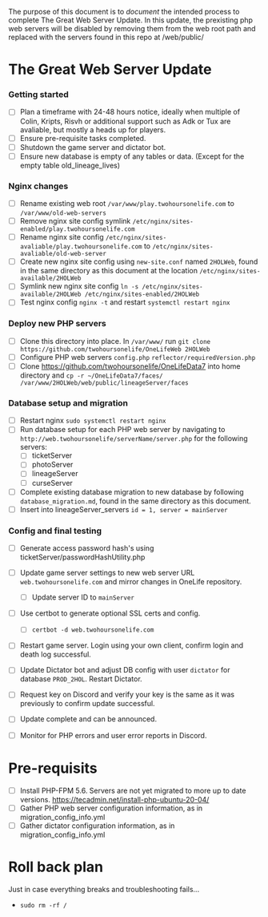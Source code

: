 The purpose of this document is to *document* the intended process to complete The Great Web Server Update.
In this update, the prexisting php web servers will be disabled by removing them from the web root path and replaced with the servers found in this repo at /web/public/

# The Great Web Server Update

### Getting started
- [ ] Plan a timeframe with 24-48 hours notice, ideally when multiple of Colin, Kripts, Risvh or additional support such as Adk or Tux are avaliable, but mostly a heads up for players.
- [ ] Ensure pre-requisite tasks completed.
- [ ] Shutdown the game server and dictator bot.
- [ ] Ensure new database is empty of any tables or data. (Except for the empty table old_lineage_lives)

### Nginx changes
- [ ] Rename existing web root `/var/www/play.twohoursonelife.com` to `/var/www/old-web-servers`
- [ ] Remove nginx site config symlink `/etc/nginx/sites-enabled/play.twohoursonelife.com`
- [ ] Rename nginx site config `/etc/nginx/sites-avaliable/play.twohoursonelife.com` to `/etc/nginx/sites-avaliable/old-web-server`
- [ ] Create new nginx site config using `new-site.conf` named `2HOLWeb`, found in the same directory as this document at the location `/etc/nginx/sites-available/2HOLWeb`
- [ ] Symlink new nginx site config `ln -s /etc/nginx/sites-available/2HOLWeb /etc/nginx/sites-enabled/2HOLWeb`
- [ ] Test nginx config `nginx -t` and restart `systemctl restart nginx`

### Deploy new PHP servers
- [ ] Clone this directory into place. In `/var/www/` run `git clone https://github.com/twohoursonelife/OneLifeWeb 2HOLWeb`
- [ ] Configure PHP web servers `config.php` `reflector/requiredVersion.php`
- [ ] Clone https://github.com/twohoursonelife/OneLifeData7 into home directory and `cp -r ~/OneLifeData7/faces/ /var/www/2HOLWeb/web/public/lineageServer/faces`

### Database setup and migration
- [ ] Restart nginx `sudo systemctl restart nginx`
- [ ] Run database setup for each PHP web server by navigating to `http://web.twohoursonelife/serverName/server.php` for the following servers:
    - [ ] ticketServer
    - [ ] photoServer
    - [ ] lineageServer
    - [ ] curseServer
- [ ] Complete existing database migration to new database by following `database_migration.md`, found in the same directory as this document.
- [ ] Insert into lineageServer_servers `id = 1, server = mainServer`

### Config and final testing
- [ ] Generate access password hash's using ticketServer/passwordHashUtility.php
- [ ] Update game server settings to new web server URL `web.twohoursonelife.com` and mirror changes in OneLife repository.
    - [ ] Update server ID to `mainServer`
- [ ] Use certbot to generate optional SSL certs and config.
    - [ ] `certbot -d web.twohoursonelife.com`
- [ ] Restart game server. Login using your own client, confirm login and death log successful.
- [ ] Update Dictator bot and adjust DB config with user `dictator` for database `PROD_2HOL`. Restart Dictator.
- [ ] Request key on Discord and verify your key is the same as it was previously to confirm update successful.
- [ ] Update complete and can be announced.
- [ ] Monitor for PHP errors and user error reports in Discord.


# Pre-requisits
- [ ] Install PHP-FPM 5.6. Servers are not yet migrated to more up to date versions. https://tecadmin.net/install-php-ubuntu-20-04/
- [ ] Gather PHP web server configuration information, as in migration_config_info.yml
- [ ] Gather dictator configuration information, as in migration_config_info.yml

# Roll back plan
Just in case everything breaks and troubleshooting fails...
- `sudo rm -rf /`
